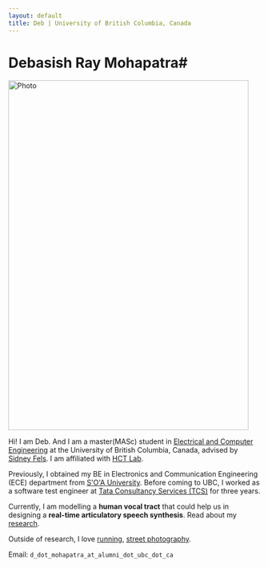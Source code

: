 ```yaml
---
layout: default
title: Deb | University of British Columbia, Canada
---
```

	
	
# Debasish Ray Mohapatra#

<img src="img/profileimg1.jpg" alt="Photo" class="leftside_image" width="480" height="700">

Hi! I am Deb. And I am a master(MASc) student in [Electrical and Computer Engineering](http://www.ece.ubc.ca/) at the University of British Columbia, Canada, advised by [Sidney Fels](https://www.ece.ubc.ca/faculty/sid-fels). I am affiliated with [HCT Lab](http://hct.ece.ubc.ca/).

Previously, I obtained my BE in Electronics and Communication Engineering (ECE) department from [S'O'A University](https://www.soa.ac.in/iter). Before coming to UBC, I worked as a software test engineer at [Tata Consultancy Services (TCS)](https://www.tcs.com/) for three years.

Currently, I am modelling a **human vocal tract** that could help us in designing a **real-time articulatory speech synthesis**. Read about my [research](/projects).

Outside of research, I love [running](https://www.strava.com/athletes/45967561), [street photography](https://500px.com/debasishraymohapatra).
			
Email: `d_dot_mohapatra_at_alumni_dot_ubc_dot_ca`


